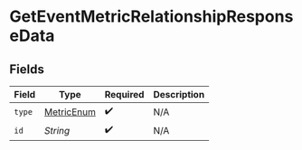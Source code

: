 # GetEventMetricRelationshipResponseData


## Fields

| Field                                               | Type                                                | Required                                            | Description                                         |
| --------------------------------------------------- | --------------------------------------------------- | --------------------------------------------------- | --------------------------------------------------- |
| `type`                                              | [MetricEnum](../../models/components/MetricEnum.md) | :heavy_check_mark:                                  | N/A                                                 |
| `id`                                                | *String*                                            | :heavy_check_mark:                                  | N/A                                                 |